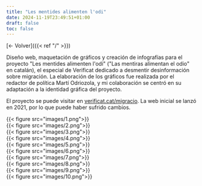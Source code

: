 ```yaml
---
title: "Les mentides alimenten l'odi"
date: 2024-11-19T23:49:51+01:00
draft: false
toc: false
---
```


[<- Volver]({{< ref "/" >}})

Diseño web, maquetación de gráficos y creación de infografías para el proyecto "Les mentides alimenten l'odi" ("Las mentiras alimentan el odio" en catalán), el especial de Verificat dedicado a desmentir desinformación sobre migración. La elaboración de los gráficos fue realizada por el redactor de política Martí Odriozola, y mi colaboración se centró en su adaptación a la identidad gráfica del proyecto.

El proyecto se puede visitar en [verificat.cat/migracio](https://www.verificat.cat/migracio/). La web inicial se lanzó en 2021, por lo que puede haber sufrido cambios.

<div class="grid grid-cols-2 gap-4">
    <div>{{< figure src="images/1.png">}}</div>
    <div>{{< figure src="images/2.png">}}</div>
    <div>{{< figure src="images/3.png">}}</div>
    <div>{{< figure src="images/4.png">}}</div>
    <div>{{< figure src="images/5.png">}}</div>
    <div>{{< figure src="images/6.png">}}</div>
    <div>{{< figure src="images/7.png">}}</div>
    <div>{{< figure src="images/8.png">}}</div>
    <div>{{< figure src="images/9.png">}}</div>
    <div>{{< figure src="images/10.png">}}</div>
</div>
